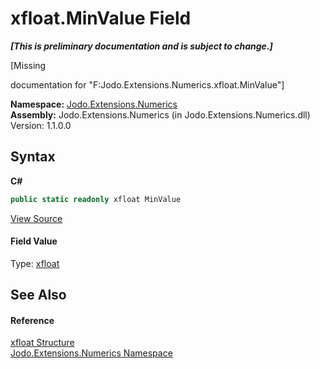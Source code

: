 # xfloat.MinValue Field
 _**\[This is preliminary documentation and is subject to change.\]**_

\[Missing <summary> documentation for "F:Jodo.Extensions.Numerics.xfloat.MinValue"\]

**Namespace:**&nbsp;<a href="N_Jodo_Extensions_Numerics">Jodo.Extensions.Numerics</a><br />**Assembly:**&nbsp;Jodo.Extensions.Numerics (in Jodo.Extensions.Numerics.dll) Version: 1.1.0.0

## Syntax

**C#**<br />
``` C#
public static readonly xfloat MinValue
```

<a href="https://github.com/JosephJShort/Jodo.Extensions/blob/main/src/Jodo.Extensions.Numerics/xfloat.cs" rel="noopener noreferrer" title="View the source code">View Source</a><br />

#### Field Value
Type: <a href="T_Jodo_Extensions_Numerics_xfloat">xfloat</a>

## See Also


#### Reference
<a href="T_Jodo_Extensions_Numerics_xfloat">xfloat Structure</a><br /><a href="N_Jodo_Extensions_Numerics">Jodo.Extensions.Numerics Namespace</a><br />